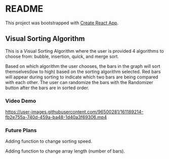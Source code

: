 # README

This project was bootstrapped with [Create React App](https://github.com/facebook/create-react-app).

## Visual Sorting Algorithm

This is a Visual Sorting Algorithm where the user is provided 4 algorithms to choose from: bubble, insertion, quick, and merge sort. 

Based on which algorithm the user chooses, the bars in the graph will sort themselves(low to high) based on the sorting algorithm selected. Red bars will appear during sorting to indicate which two bars are being compared with each other. The user can randomize the bars with the Randomizer button after the bars are in sorted order.

### Video Demo

https://user-images.githubusercontent.com/96500281/161189214-fb2e755a-740d-459a-ba48-1d40a3f69306.mp4

### Future Plans

Adding function to change sorting speed.

Adding function to change array length (number of bars).
